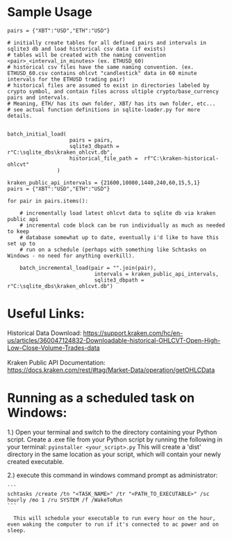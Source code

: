 # Sample Usage

```
pairs = {"XBT":"USD","ETH":"USD"}

# initially create tables for all defined pairs and intervals in sqlite3 db and load historical csv data (if exists)
# tables will be created with the naming convention <pair>_<interval_in_minutes> (ex. ETHUSD_60)
# historical csv files have the same naming convention. (ex. ETHUSD_60.csv contains ohlcvt "candlestick" data in 60 minute intervals for the ETHUSD trading pair)
# historical files are assumed to exist in directories labeled by crypto symbol, and contain files across ultiple crypto/base_currency pairs and intervals. 
# Meaning, ETH/ has its own folder, XBT/ has its own folder, etc... 
# see actual function definitions in sqlite-loader.py for more details.


batch_initial_load(
                    pairs = pairs,
                    sqlite3_dbpath = r"C:\sqlite_dbs\kraken_ohlcvt.db",
                    historical_file_path =  rf"C:\kraken-historical-ohlcvt"
                )

kraken_public_api_intervals = {21600,10080,1440,240,60,15,5,1}
pairs = {"XBT":"USD","ETH":"USD"}

for pair in pairs.items():

    # incrementally load latest ohlcvt data to sqlite db via kraken public api
    # incremental code block can be run individually as much as needed to keep
    # database somewhat up to date, eventually i'd like to have this set up to 
    # run on a schedule (perhaps with something like Schtasks on Windows - no need for anything overkill).

    batch_incremental_load(pair = "".join(pair),
                            intervals = kraken_public_api_intervals,
                            sqlite3_dbpath = r"C:\sqlite_dbs\kraken_ohlcvt.db")
```

# Useful Links:

Historical Data Download: https://support.kraken.com/hc/en-us/articles/360047124832-Downloadable-historical-OHLCVT-Open-High-Low-Close-Volume-Trades-data<br><br>
Kraken Public API Documentation: https://docs.kraken.com/rest/#tag/Market-Data/operation/getOHLCData

# Running as a scheduled task on Windows:

  1.) Open your terminal and switch to the directory containing your Python script. Create a .exe file from your Python script by running the following in your terminal:
      ```
      pyinstaller <your_script>.py
      ```
      This will create a 'dist' directory in the same location as your script, which will contain your newly created executable.
      
  2.) execute this command in windows command prompt as administrator:

    ```
    schtasks /create /tn "<TASK_NAME>" /tr "<PATH_TO_EXECUTABLE>" /sc hourly /mo 1 /ru SYSTEM /f /WakeToRun
    ```
    
      This will schedule your executable to run every hour on the hour, even waking the computer to run if it's connected to ac power and on sleep.
